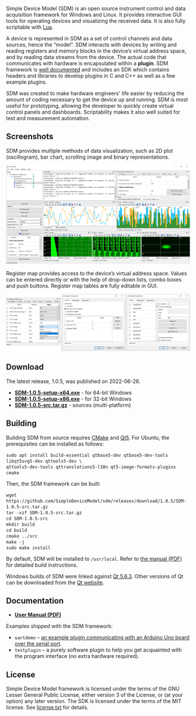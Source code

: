 Simple Device Model (SDM) is an open source instrument control and data acquisition framework for Windows and Linux. It provides interactive GUI tools for operating devices and visualizing the received data. It is also fully scriptable with [Lua](https://www.lua.org).

A device is represented in SDM as a set of control channels and data sources, hence the “model”. SDM interacts with devices by writing and reading registers and memory blocks in the device’s virtual address space, and by reading data streams from the device. The actual code that communicates with hardware is encapsulated within a **plugin**. SDM framework is [well documented](#documentation) and includes an SDK which contains headers and libraries to develop plugins in C and C++ as well as a few example plugins.

SDM was created to make hardware engineers' life easier by reducing the amount of coding necessary to get the device up and running. SDM is most useful for prototyping, allowing the developer to quickly create virtual control panels and dashboards. Scriptability makes it also well suited for test and measurement automation.

## Screenshots

SDM provides multiple methods of data visualization, such as 2D plot (oscillogram), bar chart, scrolling image and binary representations.

<p align="center"><a href="https://simpledevicemodel.github.io/assets/mainwindow.png" title="Click to enlarge"><img alt="sdmconsole main window screenshot" src="/assets/mainwindow.png"></a></p>

Register map provides access to the device’s virtual address space. Values can be entered directly or with the help of drop-down lists, combo boxes and push buttons. Register map tables are fully editable in GUI.

<p align="center"><a href="https://simpledevicemodel.github.io/assets/registers2.png" title="Click to enlarge"><img alt="sdmconsole register map screenshots" src="/assets/registers2.png"></a></p>

## Download

The latest release, 1.0.5, was published on 2022-06-26.

* [**SDM-1.0.5-setup-x64.exe**](https://github.com/SimpleDeviceModel/sdm/releases/download/1.0.5/SDM-1.0.5-setup-x64.exe) - for 64-bit Windows
* [**SDM-1.0.5-setup-x86.exe**](https://github.com/SimpleDeviceModel/sdm/releases/download/1.0.5/SDM-1.0.5-setup-x86.exe) - for 32-bit Windows
* [**SDM-1.0.5-src.tar.gz**](https://github.com/SimpleDeviceModel/sdm/releases/download/1.0.5/SDM-1.0.5-src.tar.gz) - sources (multi-platform)

## Building

Building SDM from source requires [CMake](https://cmake.org) and [Qt5](https://www.qt.io). For Ubuntu, the prerequisites can be installed as follows:

```
sudo apt install build-essential qtbase5-dev qtbase5-dev-tools libqt5svg5-dev qttools5-dev \
qttools5-dev-tools qttranslations5-l10n qt5-image-formats-plugins cmake
```

Then, the SDM framework can be built:

```
wget https://github.com/SimpleDeviceModel/sdm/releases/download/1.0.5/SDM-1.0.5-src.tar.gz
tar -xzf SDM-1.0.5-src.tar.gz
cd SDM-1.0.5-src
mkdir build
cd build
cmake ../src
make -j
sudo make install
```

By default, SDM will be installed to `/usr/local`. Refer to [the manual (PDF)](https://github.com/SimpleDeviceModel/sdm/raw/master/doc/manual.pdf) for detailed build instructions.

Windows builds of SDM were linked against [Qt 5.6.3](https://github.com/SimpleDeviceModel/sdm/releases/download/1.0.0/qt-everywhere-opensource-src-5.6.3.7z). Other versions of Qt can be downloaded from the [Qt website](https://download.qt.io/).

## Documentation

* [**User Manual (PDF)**](https://github.com/SimpleDeviceModel/sdm/raw/master/doc/manual.pdf)

Examples shipped with the SDM framework:

* `uartdemo` &ndash; [an example plugin communicating with an Arduino Uno board over the serial port](https://create.arduino.cc/projecthub/catharanthus/yet-another-virtual-oscilloscope-for-arduino-e34ba4).
* `testplugin` &ndash; a purely software plugin to help you get acquainted with the program interface (no extra hardware required).

## License

Simple Device Model framework is licensed under the terms of the GNU Lesser General Public License, either version 3 of the License, or (at your option) any later version. The SDK is licensed under the terms of the MIT license. See [license.txt](https://raw.githubusercontent.com/SimpleDeviceModel/sdm/master/doc/licenses/license.txt) for details.
